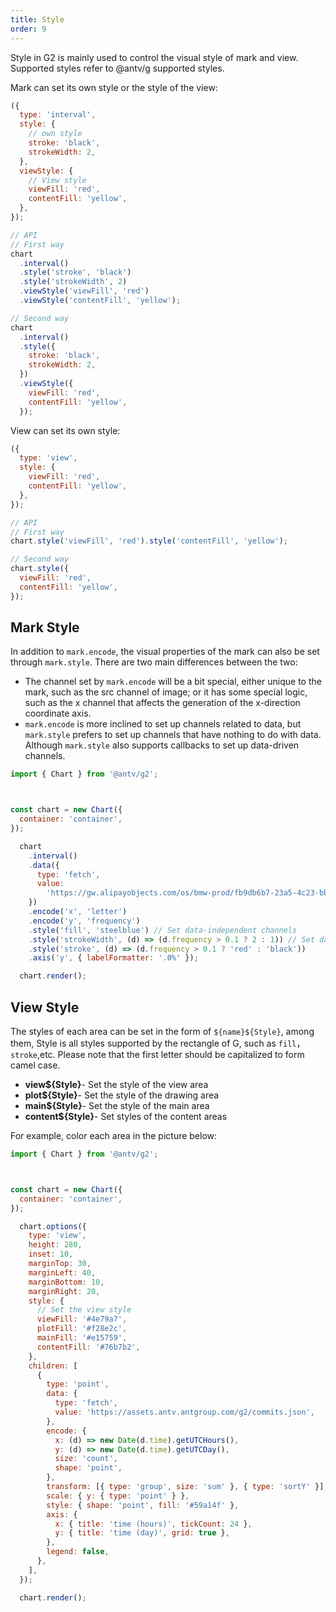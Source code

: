 ```yaml
---
title: Style
order: 9
---
```


Style in G2 is mainly used to control the visual style of mark and view. Supported styles refer to @antv/g supported styles.

Mark can set its own style or the style of the view:

```js
({
  type: 'interval',
  style: {
    // own style
    stroke: 'black',
    strokeWidth: 2,
  },
  viewStyle: {
    // View style
    viewFill: 'red',
    contentFill: 'yellow',
  },
});
```

```js
// API
// First way
chart
  .interval()
  .style('stroke', 'black')
  .style('strokeWidth', 2)
  .viewStyle('viewFill', 'red')
  .viewStyle('contentFill', 'yellow');

// Second way
chart
  .interval()
  .style({
    stroke: 'black',
    strokeWidth: 2,
  })
  .viewStyle({
    viewFill: 'red',
    contentFill: 'yellow',
  });
```

View can set its own style:

```js
({
  type: 'view',
  style: {
    viewFill: 'red',
    contentFill: 'yellow',
  },
});
```

```js
// API
// First way
chart.style('viewFill', 'red').style('contentFill', 'yellow');

// Second way
chart.style({
  viewFill: 'red',
  contentFill: 'yellow',
});
```

## Mark Style

In addition to `mark.encode`, the visual properties of the mark can also be set through `mark.style`. There are two main differences between the two:

- The channel set by `mark.encode` will be a bit special, either unique to the mark, such as the src channel of image; or it has some special logic, such as the x channel that affects the generation of the x-direction coordinate axis.
- `mark.encode` is more inclined to set up channels related to data, but `mark.style` prefers to set up channels that have nothing to do with data. Although `mark.style` also supports callbacks to set up data-driven channels.

```js | ob { autoMount: true }
import { Chart } from '@antv/g2';



const chart = new Chart({
  container: 'container',
});

  chart
    .interval()
    .data({
      type: 'fetch',
      value:
        'https://gw.alipayobjects.com/os/bmw-prod/fb9db6b7-23a5-4c23-bbef-c54a55fee580.csv',
    })
    .encode('x', 'letter')
    .encode('y', 'frequency')
    .style('fill', 'steelblue') // Set data-independent channels
    .style('strokeWidth', (d) => (d.frequency > 0.1 ? 2 : 1)) // Set data-related channels
    .style('stroke', (d) => (d.frequency > 0.1 ? 'red' : 'black'))
    .axis('y', { labelFormatter: '.0%' });

  chart.render();
```

## View Style

The styles of each area can be set in the form of `${name}${Style}`, among them, Style is all styles supported by the rectangle of G, such as `fill`，`stroke`,etc. Please note that the first letter should be capitalized to form camel case.

- **view${Style}**- Set the style of the view area
- **plot${Style}**- Set the style of the drawing area
- **main${Style}**- Set the style of the main area
- **content${Style}**- Set styles of the content areas

For example, color each area in the picture below:

```js | ob { autoMount: true }
import { Chart } from '@antv/g2';



const chart = new Chart({
  container: 'container',
});

  chart.options({
    type: 'view',
    height: 280,
    inset: 10,
    marginTop: 30,
    marginLeft: 40,
    marginBottom: 10,
    marginRight: 20,
    style: {
      // Set the view style
      viewFill: '#4e79a7',
      plotFill: '#f28e2c',
      mainFill: '#e15759',
      contentFill: '#76b7b2',
    },
    children: [
      {
        type: 'point',
        data: {
          type: 'fetch',
          value: 'https://assets.antv.antgroup.com/g2/commits.json',
        },
        encode: {
          x: (d) => new Date(d.time).getUTCHours(),
          y: (d) => new Date(d.time).getUTCDay(),
          size: 'count',
          shape: 'point',
        },
        transform: [{ type: 'group', size: 'sum' }, { type: 'sortY' }],
        scale: { y: { type: 'point' } },
        style: { shape: 'point', fill: '#59a14f' },
        axis: {
          x: { title: 'time (hours)', tickCount: 24 },
          y: { title: 'time (day)', grid: true },
        },
        legend: false,
      },
    ],
  });

  chart.render();
```
